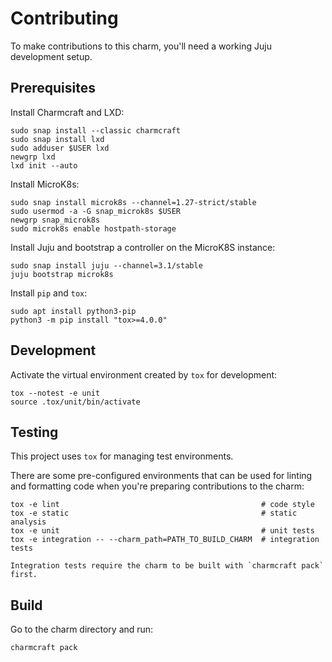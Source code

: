 # Contributing
To make contributions to this charm, you'll need a working Juju development setup.

## Prerequisites
Install Charmcraft and LXD:
```shell
sudo snap install --classic charmcraft
sudo snap install lxd
sudo adduser $USER lxd
newgrp lxd
lxd init --auto
```

Install MicroK8s:
```shell
sudo snap install microk8s --channel=1.27-strict/stable
sudo usermod -a -G snap_microk8s $USER
newgrp snap_microk8s
sudo microk8s enable hostpath-storage
```

Install Juju and bootstrap a controller on the MicroK8S instance:
```shell
sudo snap install juju --channel=3.1/stable
juju bootstrap microk8s
```

Install `pip` and `tox`:
```shell
sudo apt install python3-pip
python3 -m pip install "tox>=4.0.0"
```

## Development
Activate the virtual environment created by `tox` for development:
```shell
tox --notest -e unit
source .tox/unit/bin/activate
```

## Testing
This project uses `tox` for managing test environments.

There are some pre-configured environments
that can be used for linting and formatting code when you're preparing contributions to the charm:

```shell
tox -e lint                                             # code style
tox -e static                                           # static analysis
tox -e unit                                             # unit tests
tox -e integration -- --charm_path=PATH_TO_BUILD_CHARM  # integration tests
```

```note
Integration tests require the charm to be built with `charmcraft pack` first.
```

## Build
Go to the charm directory and run:
```bash
charmcraft pack
```
